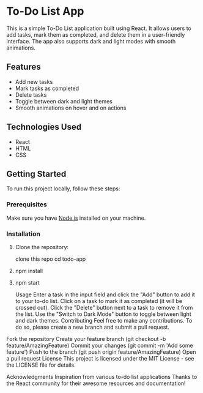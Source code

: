 # To-Do List App

This is a simple To-Do List application built using React. It allows users to add tasks, mark them as completed, and delete them in a user-friendly interface. The app also supports dark and light modes with smooth animations.

## Features

- Add new tasks
- Mark tasks as completed
- Delete tasks
- Toggle between dark and light themes
- Smooth animations on hover and on actions

## Technologies Used

- React
- HTML
- CSS

## Getting Started

To run this project locally, follow these steps:

### Prerequisites

Make sure you have [Node.js](https://nodejs.org/) installed on your machine.

### Installation

1. Clone the repository:

   
   clone this repo
   cd todo-app

2. npm install
3. npm start

   Usage
Enter a task in the input field and click the "Add" button to add it to your to-do list.
Click on a task to mark it as completed (it will be crossed out).
Click the "Delete" button next to a task to remove it from the list.
Use the "Switch to Dark Mode" button to toggle between light and dark themes.
Contributing
Feel free to make any contributions. To do so, please create a new branch and submit a pull request.

Fork the repository
Create your feature branch (git checkout -b feature/AmazingFeature)
Commit your changes (git commit -m 'Add some feature')
Push to the branch (git push origin feature/AmazingFeature)
Open a pull request
License
This project is licensed under the MIT License - see the LICENSE file for details.

Acknowledgments
Inspiration from various to-do list applications
Thanks to the React community for their awesome resources and documentation!
